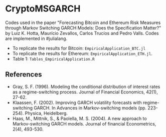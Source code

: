 # CryptoMSGARCH

Codes used in the paper "Forecasting Bitcoin and Ethereum Risk Measures through Markov Switching GARCH Models: Does the Specification Matter?" by Luiz K. Hotta, Maurício Zevallos, Carlos Trucíos and Pedro Valls. Codes are implemented in #julialang.

- To replicate the results for Bitcoin: `EmpiricalApplication_BTC.jl`
- To replicate the results for Ethereum: `EmpiricalApplication_ETH.jl`.
- Table 1: `Tables_EmpiricalApplication.R`


## References
- Gray, S. F. (1996). Modeling the conditional distribution of interest rates as a regime-switching process. Journal of Financial Economics, 42(1), 27-62.
- Klaassen, F. (2002). Improving GARCH volatility forecasts with regime-switching GARCH. In Advances in Markov-switching models (pp. 223-254). Physica, Heidelberg.
- Haas, M., Mittnik, S., & Paolella, M. S. (2004). A new approach to Markov-switching GARCH models. Journal of financial Econometrics, 2(4), 493-530.

